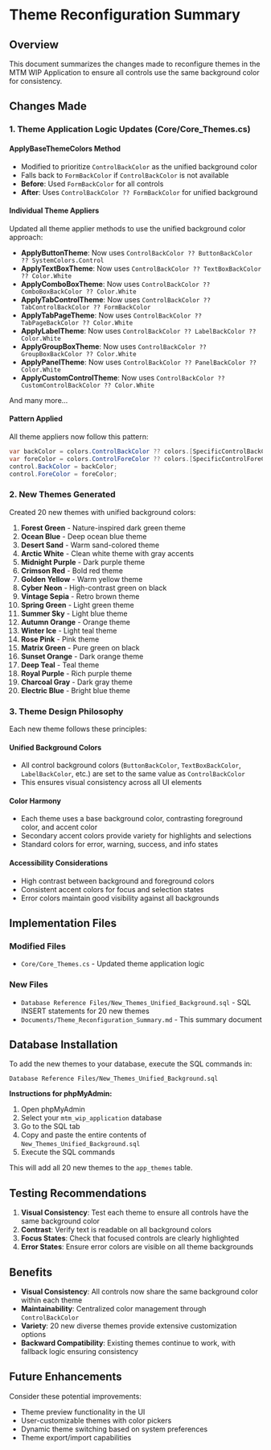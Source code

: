 # Theme Reconfiguration Summary

## Overview
This document summarizes the changes made to reconfigure themes in the MTM WIP Application to ensure all controls use the same background color for consistency.

## Changes Made

### 1. Theme Application Logic Updates (Core/Core_Themes.cs)

#### ApplyBaseThemeColors Method
- Modified to prioritize `ControlBackColor` as the unified background color
- Falls back to `FormBackColor` if `ControlBackColor` is not available
- **Before**: Used `FormBackColor` for all controls
- **After**: Uses `ControlBackColor ?? FormBackColor` for unified background

#### Individual Theme Appliers
Updated all theme applier methods to use the unified background color approach:

- **ApplyButtonTheme**: Now uses `ControlBackColor ?? ButtonBackColor ?? SystemColors.Control`
- **ApplyTextBoxTheme**: Now uses `ControlBackColor ?? TextBoxBackColor ?? Color.White`
- **ApplyComboBoxTheme**: Now uses `ControlBackColor ?? ComboBoxBackColor ?? Color.White`
- **ApplyTabControlTheme**: Now uses `ControlBackColor ?? TabControlBackColor ?? FormBackColor`
- **ApplyTabPageTheme**: Now uses `ControlBackColor ?? TabPageBackColor ?? Color.White`
- **ApplyLabelTheme**: Now uses `ControlBackColor ?? LabelBackColor ?? Color.White`
- **ApplyGroupBoxTheme**: Now uses `ControlBackColor ?? GroupBoxBackColor ?? Color.White`
- **ApplyPanelTheme**: Now uses `ControlBackColor ?? PanelBackColor ?? Color.White`
- **ApplyCustomControlTheme**: Now uses `ControlBackColor ?? CustomControlBackColor ?? Color.White`

And many more...

#### Pattern Applied
All theme appliers now follow this pattern:
```csharp
var backColor = colors.ControlBackColor ?? colors.[SpecificControlBackColor] ?? Color.White;
var foreColor = colors.ControlForeColor ?? colors.[SpecificControlForeColor] ?? Color.Black;
control.BackColor = backColor;
control.ForeColor = foreColor;
```

### 2. New Themes Generated

Created 20 new themes with unified background colors:

1. **Forest Green** - Nature-inspired dark green theme
2. **Ocean Blue** - Deep ocean blue theme
3. **Desert Sand** - Warm sand-colored theme
4. **Arctic White** - Clean white theme with gray accents
5. **Midnight Purple** - Dark purple theme
6. **Crimson Red** - Bold red theme
7. **Golden Yellow** - Warm yellow theme
8. **Cyber Neon** - High-contrast green on black
9. **Vintage Sepia** - Retro brown theme
10. **Spring Green** - Light green theme
11. **Summer Sky** - Light blue theme
12. **Autumn Orange** - Orange theme
13. **Winter Ice** - Light teal theme
14. **Rose Pink** - Pink theme
15. **Matrix Green** - Pure green on black
16. **Sunset Orange** - Dark orange theme
17. **Deep Teal** - Teal theme
18. **Royal Purple** - Rich purple theme
19. **Charcoal Gray** - Dark gray theme
20. **Electric Blue** - Bright blue theme

### 3. Theme Design Philosophy

Each new theme follows these principles:

#### Unified Background Colors
- All control background colors (`ButtonBackColor`, `TextBoxBackColor`, `LabelBackColor`, etc.) are set to the same value as `ControlBackColor`
- This ensures visual consistency across all UI elements

#### Color Harmony
- Each theme uses a base background color, contrasting foreground color, and accent color
- Secondary accent colors provide variety for highlights and selections
- Standard colors for error, warning, success, and info states

#### Accessibility Considerations
- High contrast between background and foreground colors
- Consistent accent colors for focus and selection states
- Error colors maintain good visibility against all backgrounds

## Implementation Files

### Modified Files
- `Core/Core_Themes.cs` - Updated theme application logic

### New Files
- `Database Reference Files/New_Themes_Unified_Background.sql` - SQL INSERT statements for 20 new themes
- `Documents/Theme_Reconfiguration_Summary.md` - This summary document

## Database Installation

To add the new themes to your database, execute the SQL commands in:
```
Database Reference Files/New_Themes_Unified_Background.sql
```

**Instructions for phpMyAdmin:**
1. Open phpMyAdmin
2. Select your `mtm_wip_application` database
3. Go to the SQL tab
4. Copy and paste the entire contents of `New_Themes_Unified_Background.sql`
5. Execute the SQL commands

This will add all 20 new themes to the `app_themes` table.

## Testing Recommendations

1. **Visual Consistency**: Test each theme to ensure all controls have the same background color
2. **Contrast**: Verify text is readable on all background colors
3. **Focus States**: Check that focused controls are clearly highlighted
4. **Error States**: Ensure error colors are visible on all theme backgrounds

## Benefits

- **Visual Consistency**: All controls now share the same background color within each theme
- **Maintainability**: Centralized color management through `ControlBackColor`
- **Variety**: 20 new diverse themes provide extensive customization options
- **Backward Compatibility**: Existing themes continue to work, with fallback logic ensuring consistency

## Future Enhancements

Consider these potential improvements:
- Theme preview functionality in the UI
- User-customizable themes with color pickers
- Dynamic theme switching based on system preferences
- Theme export/import capabilities
